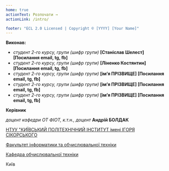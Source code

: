 ```yaml
---
home: true
actionText: Розпочати →
actionLink: /intro/

footer: "ECL 2.0 Licensed | Copyright © [YYYY] [Your Name]"
---
```



**Виконав:** 
- *студент 2-го курсу, групи (шифр групи)*<span padding-right:5em></span>  **[Станіслав Шелест] [Посилання email, tg, fb]**
- *студент 2-го курсу, групи (шифр групи)*<span padding-right:5em></span>  **[Ліненко Костянтин] [Посилання email, tg, fb]**
- *студент 2-го курсу, групи (шифр групи)*<span padding-right:5em></span>  **[ім’я ПРІЗВИЩЕ] [Посилання email, tg, fb]**
- *студент 2-го курсу, групи (шифр групи)*<span padding-right:5em></span>  **[ім’я ПРІЗВИЩЕ] [Посилання email, tg, fb]**
- *студент 2-го курсу, групи (шифр групи)*<span padding-right:5em></span> **[ім’я ПРІЗВИЩЕ] [Посилання email, tg, fb]**


**Керівник**

*доцент кафедри ОТ ФІОТ, к.т.н., доцент*<span padding-right:5em></span> **Андрій БОЛДАК** 

[НТУУ "КИЇВСЬКИЙ ПОЛІТЕХНІЧНИЙ ІНСТИТУТ імені ІГОРЯ СІКОРСЬКОГО](https://kpi.ua/)

[Факультет інформатики та обчислювальної техніки](https://fiot.kpi.ua/)

[Кафедра обчислювальної техніки](https://comsys.kpi.ua/)

Київ
